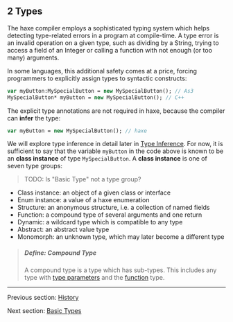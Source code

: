 ## 2 Types

The haxe compiler employs a sophisticated typing system which helps detecting type-related errors in a program at compile-time. A type error is an invalid operation on a given type, such as dividing by a String, trying to access a field of an Integer or calling a function with not enough (or too many) arguments.

In some languages, this additional safety comes at a price, forcing programmers to explicitly assign types to syntactic constructs:

```haxe
var myButton:MySpecialButton = new MySpecialButton(); // As3
MySpecialButton* myButton = new MySpecialButton(); // C++ 
```
The explicit type annotations are not required in haxe, because the compiler can **infer** the type:

```haxe
var myButton = new MySpecialButton(); // haxe
```
We will explore type inference in detail later in [Type Inference](3.6-Type_Inference.md). For now, it is sufficient to say that the variable `myButton` in the code above is known to be an **class instance** of type `MySpecialButton`. A **class instance** is one of seven type groups:

>TODO: Is "Basic Type" not a type group?


 * Class instance: an object of a given class or interface
 * Enum instance: a value of a haxe enumeration
 * Structure: an anonymous structure, i.e. a collection of named fields
 * Function: a compound type of several arguments and one return
 * Dynamic: a wildcard type which is compatible to any type
 * Abstract: an abstract value type
 * Monomorph: an unknown type, which may later become a different type



> ##### Define: Compound Type
>
> A compound type is a type which has sub-types. This includes any type with [type parameters](3.2-Type_Parameters.md) and the [function](2.6-Function.md) type.

---

Previous section: [History](1.4-History.md)

Next section: [Basic Types](2.1-Basic_Types.md)
